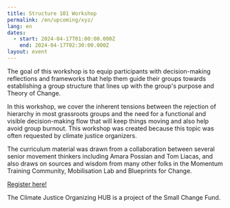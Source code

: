 ```yaml
---
title: Structure 101 Workshop
permalink: /en/upcoming/xyz/
lang: en
dates:
  - start: 2024-04-17T01:00:00.000Z
    end: 2024-04-17T02:30:00.000Z
layout: event
---
```

The goal of this workshop is to equip participants with decision-making reflections and frameworks that help them guide their groups towards establishing a group structure that lines up with the group's purpose and Theory of Change. 

In this workshop, we cover the inherent tensions between the rejection of hierarchy in most grassroots groups and the need for a functional and visible decision-making flow that will keep things moving and also help avoid group burnout. This workshop was created because this topic was often requested by climate justice organizers. 

The curriculum material was drawn from a collaboration between several senior movement thinkers including Amara Possian and Tom Liacas, and also draws on sources and wisdom from many other folks in the Momentum Training Community, Mobilisation Lab and Blueprints for Change.

[R﻿egister here!](https://us02web.zoom.us/meeting/register/tZYrc-ChqTMjGNyuLs4kMHpNmUw_N8YmUdTH)

T﻿he Climate Justice Organizing HUB is a project of the Small Change Fund.